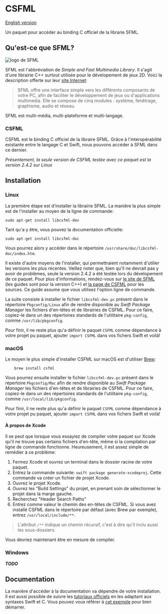 # CSFML
[English version](../../README.md)

Un paquet pour accéder au binding C officiel de la 
librarie SFML.

## Qu'est-ce que SFML?
![logo de SFML](https://www.sfml-dev.org/download/goodies/sfml-logo-small.png)

SFML est l'abbréviation de 
*Simple and Fast Multimedia Library*. Il s'agit d'une 
librairie C++ surtout utilisée pour le dévelopement de 
jeux 2D. Voici la description offerte sur leur 
[site Internet](https://www.sfml-dev.org/index-fr.php):

> SFML offre une interface simple vers les différents 
> composants de votre PC, afin de faciliter le 
> développement de jeux ou d'applications multimedia. 
> Elle se compose de cinq modules : système, 
> fenêtrage, graphisme, audio et réseau. 

SFML est multi-média, multi-plateforme et 
multi-langage.

### CSFML
CSFML est le binding C officiel de la libraire SFML. 
Grâce à l'interopérabilité existante entre le langage C et Swift, nous pouvons accéder à SFML dans ce dernier.

*Présentement, la seule version de CSFML testée avec ce paquet est la version 2.4.2 sur Linux*
## Installation
### Linux

La première étape est d'installer la librairie SFML. La manière la plus simple est de l'installer au moyen de la ligne de commande:

```
sudo apt-get install libcsfml-dev
```

Tant qu'a y être, vous pouvez la documentation officielle:
```
sudo apt-get install libcsfml-doc
```
Vous pourrez alors y accéder dans le répertoire `/usr/share/doc/libcsfml-doc/index.htm`.

Il existe d'autre moyens de l'installer, qui permettraient notamment d'utilier les versions les plus récentes. Veillez noter que, bien qu'il ne devrait pas y avoir de problèmes, seule la version 2.4.2 a été testée lors du dévelopement de ce paquet. Pour plus d'informations, rendez-vous sur [le site de SFML](https://www.sfml-dev.org/tutorials/2.5/start-linux-fr.php) (les guides sont pour la version C++) et [la page de CSFML](https://www.sfml-dev.org/download/csfml/) pour les sources. Ce guide assume que vous utilisez l'option ligne de commande.

La suite consiste à installer le fichier `libcsfml-dev.pc` présent dans le répertoire `Pkgconfig/Linux` afin de rendre disponible au *Swift Package Manager* les fichiers d'en-têtes et de librairies de CSFML. Pour ce faire,  copiez-le dans un des répertoires standards de l'utilitaire `pkg-config`, comme `/usr/lib/pkgconfig`.

Pour finir, il ne reste plus qu'a définir le paquet `CSFML` comme dépendance à votre projet pu paquet, ajouter `import CSFML` dans vos fichers Swift et voilà! 

### macOS
Le moyen le plus simple d'installer CSFML sur macOS est d'utiliser [Brew](https://brew.sh/index_fr):
```
    brew install csfml
```

Vous pourrez ensuite installer le fichier `libcsfml-dev.pc` présent dans le répertoire `Pkgconfig/Mac` afin de rendre disponible au *Swift Package Manager* les fichiers d'en-têtes et de librairies de CSFML. Pour ce faire, copiez-le dans un des répertoires standards de l'utilitaire `pkg-config`, comme `/usr/local/lib/pkgconfig`.

Pour finir, il ne reste plus qu'a définir le paquet `CSFML` comme dépendance à votre projet pu paquet, ajouter `import CSFML` dans vos fichers Swift et voilà! 

#### À propos de Xcode
Il se peut que lorsque vous essayiez de compiler votre paquet sur Xcode qu'il ne trouve pas certains fichiers d'en-tête, même si la compilation par ligne de commande fonctionne. Heureusement, il est assez simple de remédier à ce problème:

1. Fermez Xcode et ouvrez un terminal dans le dossier racine de votre paquet.
2. Entrez la commande suivante: `swift package generate-xcodeproj`. Cette commande va créer un fichier de projet Xcode.
3. Ouvrez le projet Xcode.
4. Ouvrez les "Build Settings" du projet, en prenant soin de sélectionner le projet dans la marge gauche.
5. Recherchez "Header Search Paths"
6. Entrez comme valeur le chemin des en-têtes de CSFML. Si vous avez installé CSFML dans le répertoire par défaut (avec Brew par exemple), entrez `/usr/local/include/**`.

> L'attribut `/**` indique un chemin récursif, c'est à dire qu'il inclu aussi les sous-dossiers.

Vous devriez maintenant être en mesure de compiler.

### Windows
***TODO***

## Documentation
La manière d'accéder à la documentation va dépendre de votre installation.
Il est aussi possible de suivre les [tutoriaux officiels](https://www.sfml-dev.org/tutorials/2.5/index-fr.php) en les adaptant aux syntaxes Swift et C. Vous pouvez vous référer à [cet exemple](example_fr.md) pour bien démarrer.
